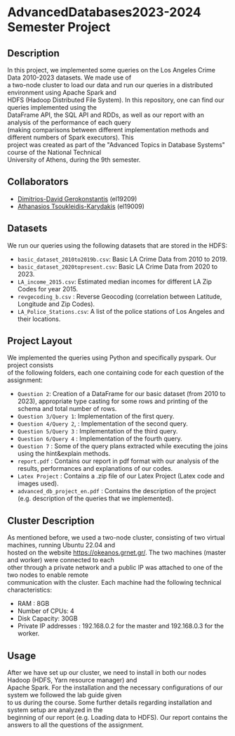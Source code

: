 # AdvancedDatabases2023-2024 Semester Project  

## Description
In this project, we implemented some queries on the Los Angeles Crime Data 2010-2023 datasets. We made use of  
a two-node cluster to load our data and run our queries in a distributed environment using Apache Spark and  
HDFS (Hadoop Distributed File System). In this repository, one can find our queries implemented using the  
DataFrame API, the SQL API and RDDs, as well as our report with an analysis of the performance of each query  
(making comparisons between different implementation methods and different numbers of Spark executors). This  
project was created as part of the "Advanced Topics in Database Systems" course of the National Technical  
University of Athens, during the 9th semester.    


## Collaborators  
- [Dimitrios-David Gerokonstantis](https://github.com/DimitrisDavidGerokonstantis)  (el19209)
- [Athanasios Tsoukleidis-Karydakis](https://github.com/ThanosTsoukleidis-Karydakis)  (el19009)

## Datasets  
We run our queries using the following datasets that are stored in the HDFS:  
- `basic_dataset_2010to2019b.csv`: Basic LA Crime Data from 2010 to 2019.  
- `basic_dataset_2020topresent.csv`: Basic LA Crime Data from 2020 to 2023. 
- `LA_income_2015.csv`: Estimated median incomes for different LA Zip Codes for year 2015.
- `revgecoding_b.csv` : Reverse Geocoding (correlation between Latitude, Longitude and Zip Codes).
- `LA_Police_Stations.csv`: A list of the police stations of Los Angeles and their locations.  

## Project Layout
We implemented the queries using Python and specifically pyspark. Our project consists  
of the following folders, each one containing code for each question of the assignment:  

- `Question 2`: Creation of a DataFrame for our basic dataset (from 2010 to 2023), appropriate type casting
for some rows and printing of the schema and total number of rows.  
- `Question 3/Query 1`: Implementation of the first query.
- `Question 4/Query 2`, : Implementation of the second query.
- `Question 5/Query 3` : Implementation of the third query.
- `Question 6/Query 4` :  Implementation of the fourth query.
- `Question 7` : Some of the query plans extracted while executing the joins using the
hint&explain methods.
- `report.pdf` : Contains our report in pdf format with our analysis of the results, performances and
explanations of our codes.
- `Latex Project` : Contains a .zip file of our Latex Project (Latex code and images used).
- `advanced_db_project_en.pdf` : Contains the description of the project (e.g. description of the queries that we implemented).    

## Cluster Description
As mentioned before, we used a two-node cluster, consisting of two virtual machines, running Ubuntu 22.04 and    
hosted on the website https://okeanos.grnet.gr/. The two machines (master and worker) were connected to each  
other through a private network and a public IP was attached to one of the two nodes to enable remote  
communication with the cluster. Each machine had the following technical characteristics:   
- RAM : 8GB
- Number of CPUs: 4
- Disk Capacity:  30GB
- Private IP addresses : 192.168.0.2 for the master and 192.168.0.3 for the worker.  

## Usage
After we have set up our cluster, we need to install in both our nodes Hadoop (HDFS, Yarn resource manager) and  
Apache Spark. For the installation and the necessary configurations of our system we followed the lab guide given  
to us during the course. Some further details regarding installation and system setup are analyzed in the  
beginning of our report (e.g. Loading data to HDFS). Our report contains the answers to all the questions of the assignment.  
